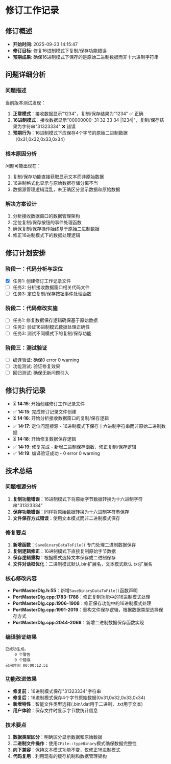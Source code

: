# 修订工作记录

## 修订概述
- **开始时间**: 2025-09-23 14:15:47
- **修订目标**: 修复16进制模式下复制/保存功能错误
- **预期成果**: 确保16进制模式下保存的是原始二进制数据而非十六进制字符串

## 问题详细分析
### 问题描述
当前版本测试发现：
1. **正常模式**：接收数据显示"1234"，复制/保存结果为"1234" ✅ 正确
2. **16进制模式**：接收数据显示"00000000: 31 32 33 34 |1234|"，复制/保存结果为字符串"31323334" ❌ 错误
3. **预期行为**：16进制模式下应保存4个字节的原始二进制数据（0x31,0x32,0x33,0x34）

### 根本原因分析
问题可能出现在：
1. 复制/保存功能直接获取显示文本而非原始数据
2. 16进制格式化显示与原始数据存储分离不当
3. 数据源管理逻辑混乱，未正确区分显示数据和原始数据

### 解决方案设计
1. 分析接收数据窗口的数据管理架构
2. 定位复制/保存按钮的事件处理函数
3. 确保复制/保存操作始终基于原始二进制数据
4. 修正16进制模式下的数据处理逻辑

## 修订计划安排
### 阶段一：代码分析与定位
- [x] 任务1: 创建修订工作记录文件
- [ ] 任务2: 分析接收数据窗口相关代码文件
- [ ] 任务3: 定位复制/保存按钮事件处理函数

### 阶段二：代码修改实施
- [ ] 任务1: 修复数据保存逻辑确保基于原始数据
- [ ] 任务2: 验证16进制模式数据处理正确性
- [ ] 任务3: 测试不同模式下的复制/保存功能

### 阶段三：测试验证
- [ ] 编译验证: 确保0 error 0 warning
- [ ] 功能测试: 验证修复效果
- [ ] 回归测试: 确保无新问题引入

## 修订执行记录
- ⏳ **14:15**: 开始创建修订工作记录文件
- ✅ **14:15**: 完成修订记录文件创建
- ⏳ **14:16**: 开始分析接收数据窗口的复制/保存逻辑
- ✅ **14:17**: 定位问题根源 - 16进制模式下保存十六进制字符串而非原始二进制数据
- ⏳ **14:18**: 开始修复数据保存逻辑
- ✅ **14:19**: 修复完成 - 新增二进制保存函数，修正复制/保存逻辑
- ✅ **14:19**: 编译验证成功 - 0 error 0 warning

## 技术总结

### 问题根源分析
1. **复制功能错误**：16进制模式下将原始字节数据转换为十六进制字符串"31323334"
2. **保存功能错误**：同样将原始数据转换为十六进制字符串保存
3. **文件保存方式错误**：使用文本模式而非二进制模式保存

### 修复要点
1. **新增函数**：`SaveBinaryDataToFile()` 专门处理二进制数据保存
2. **复制逻辑修正**：16进制模式下直接复制原始字节数据
3. **保存逻辑重构**：根据模式选择文本保存或二进制保存
4. **文件对话框优化**：二进制模式默认.bin扩展名，文本模式默认.txt扩展名

### 核心修改内容
- **PortMasterDlg.h:55**：新增`SaveBinaryDataToFile()`函数声明
- **PortMasterDlg.cpp:1783-1788**：修正复制功能中的16进制模式处理
- **PortMasterDlg.cpp:1906-1908**：修正保存功能中的16进制模式处理
- **PortMasterDlg.cpp:1991-2019**：重构文件保存逻辑，根据数据类型选择保存方式
- **PortMasterDlg.cpp:2044-2068**：新增二进制数据保存函数实现

### 编译验证结果
```
已成功生成。
    0 个警告
    0 个错误
已用时间 00:00:12.51
```

### 功能改进效果
- **修复前**：16进制模式保存"31323334"字符串
- **修复后**：16进制模式保存4个字节原始数据(0x31,0x32,0x33,0x34)
- **新增特性**：智能文件类型选择(.bin/.dat用于二进制，.txt用于文本)
- **用户体验**：保存文件时显示字节数统计信息

### 技术要点
1. **数据类型区分**：明确区分显示数据和原始数据
2. **二进制文件操作**：使用`CFile::typeBinary`模式确保数据完整性
3. **向下兼容**：保持文本模式功能不变，仅修正16进制模式
4. **代码复用**：利用现有的缓存机制和数据管理架构